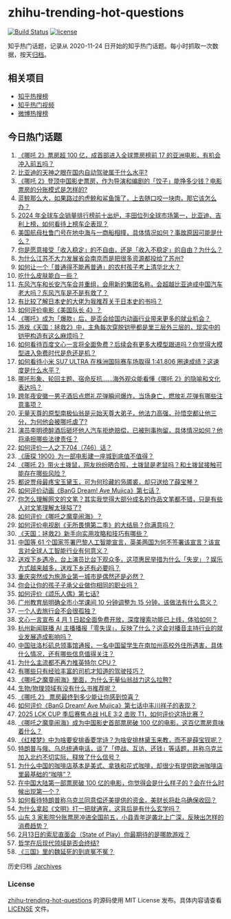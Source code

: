 # zhihu-trending-hot-questions

[![Build Status](https://github.com/justjavac/zhihu-trending-hot-questions/workflows/ci/badge.svg?branch=master)](https://github.com/justjavac/zhihu-trending-hot-questions/actions)
[![license](https://img.shields.io/github/license/justjavac/zhihu-trending-hot-questions)](https://github.com/justjavac/zhihu-trending-hot-questions/blob/master/LICENSE)

知乎热门话题，记录从 2020-11-24
日开始的知乎热门话题。每小时抓取一次数据，按天[归档](./archives)。

## 相关项目

- [知乎热搜榜](https://github.com/justjavac/zhihu-trending-top-search)
- [知乎热门视频](https://github.com/justjavac/zhihu-trending-hot-video)
- [微博热搜榜](https://github.com/justjavac/weibo-trending-hot-search)

## 今日热门话题

<!-- BEGIN -->
<!-- 最后更新时间 Fri Feb 14 2025 11:17:11 GMT+0800 (China Standard Time) -->

1. [《哪吒 2》票房超 100 亿，成首部进入全球票房榜前 17 的亚洲电影，有机会冲入前五吗？](https://www.zhihu.com/question/12083987320)
1. [比亚迪的天神之眼在国内自动驾驶属于什么水平?](https://www.zhihu.com/question/11791927009)
1. [《哪吒 2》登顶中国影史票房，作为导演和编剧的「饺子」能挣多少钱？电影票房的分账模式是怎样的?](https://www.zhihu.com/question/11498741512)
1. [蓝鲸那么大，如果路过的虎鲸和鲨鱼饿了，上去随口咬一块肉，那它该怎么办？](https://www.zhihu.com/question/11998317097)
1. [2024 年全球车企销量排行榜前十出炉，丰田位列全球市场第一，比亚迪、吉利上榜，如何看待上榜车企表现？](https://www.zhihu.com/question/11412505812)
1. [美国航母杜鲁门号在地中海与一商船相撞，具体情况如何？事故原因可能是什么？](https://www.zhihu.com/question/12180532610)
1. [你是愿意接受「收入稳定」的不自由，还是「收入不稳定」的自由？为什么？](https://www.zhihu.com/question/11882227800)
1. [为什么江苏不大力发展省会南京而是把很多资源都投给了苏州?](https://www.zhihu.com/question/11936139796)
1. [如何让一个「普通得不能再普通」的农村孩子考上清华北大？](https://www.zhihu.com/question/11907039718)
1. [吃什么皮肤能白一些？](https://www.zhihu.com/question/267515641)
1. [东风汽车和长安汽车合并重组，会用新的集团名称，会超越比亚迪成中国汽车老大吗？东风汽车是不是有救了？](https://www.zhihu.com/question/11981733276)
1. [有比较了解日本史的大佬为我推荐关于日本史的书吗？](https://www.zhihu.com/question/646904659)
1. [如何评价电影《美国队长 4》？](https://www.zhihu.com/question/64556192)
1. [《哪吒》成为「爆款」后，是否会给国内动画行业带来更多的就业机会？](https://www.zhihu.com/question/11466018398)
1. [游戏《天国：拯救2》中，主角每次穿脱铠甲都是里三层外三层的，现实中的铠甲构造有这么麻烦吗？](https://www.zhihu.com/question/11453431820)
1. [如何看待百度文心一言将全面免费？后续会有更多大模型跟进吗？你觉得大模型进入免费时代是危还是机？](https://www.zhihu.com/question/12088143492)
1. [如何看待小米 SU7 ULTRA 在株洲国际赛车场取得 1:41.806 圈速成绩？这速度是什么水平？](https://www.zhihu.com/question/11996048801)
1. [哪吒形象、轮回主题、宿命反抗……海外观众能看懂《哪吒 2》的隐喻和文化表达吗？](https://www.zhihu.com/question/11819758089)
1. [跨年夜安徽一男子酒后点燃礼花弹瞬间爆炸，当场身亡，燃放礼花弹有哪些注意事项？](https://www.zhihu.com/question/12016863335)
1. [无量天尊的原型南极仙翁是元始天尊大弟子，他法力高强，孙悟空都让他三分，为何他会被哪吒虐了?](https://www.zhihu.com/question/11179379735)
1. [演员李明德醉酒后砸坏他人汽车拒绝赔偿，已被刑事拘留，具体情况如何？他将承担哪些法律责任？](https://www.zhihu.com/question/12020609619)
1. [如何评价一人之下704（746）话？](https://www.zhihu.com/question/12166236802)
1. [《唐探 1900》为一部电影建一座城到底值不值得？](https://www.zhihu.com/question/11942079584)
1. [《哪吒 2》带火土拨鼠，网友纷纷晒合照，土拨鼠是老鼠吗？和土拨鼠接触可能存在哪些风险？](https://www.zhihu.com/question/11886511438)
1. [都说贾母最疼宝玉黛玉，可为何珍藏的凫靥裘，却只送给了薛宝琴？](https://www.zhihu.com/question/5540653099)
1. [如何评价动画《BanG Dream! Ave Mujica》第七话？](https://www.zhihu.com/question/12164736604)
1. [你怎么理解网文的文笔？其实我觉得大部分成名的作品文笔都不错，只是有些人对文笔理解太狭隘了?](https://www.zhihu.com/question/11982197198)
1. [如何评价《哪吒之魔童闹海》？](https://www.zhihu.com/question/11189041124)
1. [如何评价电视剧《无所畏惧第二季》的大结局？你满意吗？](https://www.zhihu.com/question/12042512740)
1. [《天国：拯救2》新手向实用攻略和技巧有哪些？](https://www.zhihu.com/question/11340636426)
1. [中国等 61 个国家签署巴黎人工智能宣言，英美两国为何不签署该宣言？该宣言对全球人工智能行业有何意义？](https://www.zhihu.com/question/11980492373)
1. [送戏下乡遇冷，台上演员比台下观众多，这项惠民举措为什么「失宠」？娱乐方式越来越多，送戏下乡还有必要吗？](https://www.zhihu.com/question/11922529022)
1. [重庆突然成为旅游业第一城市是偶然还是必然？](https://www.zhihu.com/question/340959457)
1. [你会让你的孩子子承父业做你相同的职业吗？](https://www.zhihu.com/question/661730391)
1. [如何评价《颂乐人偶》第七话?](https://www.zhihu.com/question/12160258465)
1. [广州教育局明确全市小学课间 10 分钟调整为 15 分钟，该做法有什么意义？](https://www.zhihu.com/question/11988366358)
1. [一个人去旅行会不会很孤独？](https://www.zhihu.com/question/360876354)
1. [文心一言宣布 4 月 1 日起全面免费开放，深度搜索功能已上线，体验如何？](https://www.zhihu.com/question/12087931133)
1. [杭州新闻联播 AI 主播播报「零失误」，反映了什么？这会对播音主持行业的就业发展造成影响吗？](https://www.zhihu.com/question/12009964306)
1. [中国驻洛杉矶总领事馆通报，一名中国留学生在南加州高校外住所遇害，具体什么情况，还有哪些信息值得关注？](https://www.zhihu.com/question/12080144681)
1. [为什么主流都不再力推英特尔 CPU？](https://www.zhihu.com/question/1984508209)
1. [有哪些只有经验丰富的司机才知道的驾驶技巧？](https://www.zhihu.com/question/40494621)
1. [《哪吒之魔童闹海》里面，为什么无量仙翁战力这么拉胯?](https://www.zhihu.com/question/11268796832)
1. [生物/物理领域有没有什么书推荐呢？](https://www.zhihu.com/question/660121594)
1. [《哪吒 2》 票房最终到多少能让你感到惊喜？](https://www.zhihu.com/question/12051005692)
1. [如何评价《BanG Dream! Ave Mujica》第七话中丰川祥子的表现？](https://www.zhihu.com/question/11803108780)
1. [2025 LCK CUP 季后赛焦点战 HLE 3:2 击败 T1，如何评价这场比赛？](https://www.zhihu.com/question/12150591837)
1. [《哪吒之魔童闹海》成为中国影史首部票房破 100 亿的电影，这百亿票房意味着什么？](https://www.zhihu.com/question/12144718943)
1. [《红楼梦》中为啥要安排香菱学诗？为啥安排林黛玉来教，而不是薛宝钗呢？](https://www.zhihu.com/question/680156118)
1. [特朗普与俄、乌总统通电话，谈了「停战、互访、还钱」等话题，并称乌克兰加入北约不切实际，释放了什么信号？](https://www.zhihu.com/question/12073298413)
1. [为什么中国的咖啡店基本是美式、拿铁和花式咖啡，却很少有提供欧洲咖啡店里最基础的“咖啡”？](https://www.zhihu.com/question/601254231)
1. [在中国大陆第一部票房破 100 亿的电影，你觉得会是什么样子的？会在什么时候出现第一个？](https://www.zhihu.com/question/536818141)
1. [如何看待特朗普称乌克兰同意偿还美提供的资金，美财长将赴乌确保收回？](https://www.zhihu.com/question/12078021643)
1. [为什么拿起《文明》打一把就通宵，这背后是有什么玄学吗？](https://www.zhihu.com/question/12033377032)
1. [山东 3 家影院分账票房冲进全国前五，小县青年逆袭北上广深，反映出怎样的消费趋势？](https://www.zhihu.com/question/12037236866)
1. [2月13日的索尼直面会（State of Play）你最期待的是哪款游戏？](https://www.zhihu.com/question/12081215481)
1. [哲学在后现代领域是否会终结?](https://www.zhihu.com/question/11216665686)
1. [《三国》里的魏延死的到底冤不冤？](https://www.zhihu.com/question/11048333416)

<!-- END -->

历史归档 [./archives](./archives)

### License

[zhihu-trending-hot-questions](https://github.com/justjavac/zhihu-trending-hot-questions)
的源码使用 MIT License 发布。具体内容请查看 [LICENSE](./LICENSE) 文件。
